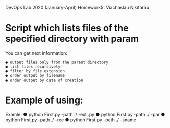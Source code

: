 DevOps Lab 2020 (January-April) Homework5: Viachaslau Nikifarau
# Script which lists files of the specified directory with param

You can get next information:

	● output files only from the parent directory
	● list files recursively
	● filter by file extension
	● order output by filename
	● order output by date of creation

# Example of using:
 Examle:
● python First.py -path ./ -ext .py
● python First.py -path ./ -par
● python First.py -path ./ -rec
● python First.py -path ./ -sname




